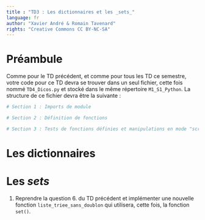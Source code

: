```yaml
---
title : "TD3 : Les dictionnaires et les _sets_"
language: fr
author: "Xavier André & Romain Tavenard"
rights: "Creative Commons CC BY-NC-SA"
---
```


# Préambule

Comme pour le TD précédent, et comme pour tous les TD ce semestre, votre code pour ce TD devra se trouver dans un seul fichier, cette fois nommé `TD4_Dicos.py` et stocké dans le même répertoire `M1_S1_Python`.
La structure de ce fichier devra être la suivante :

```python
# Section 1 : Imports de module

# Section 2 : Définition de fonctions

# Section 3 : Tests de fonctions définies et manipulations en mode "script"
```

# Les dictionnaires



# Les _sets_

1. Reprendre la question 6. du TD précédent et implémenter une nouvelle fonction `liste_triee_sans_doublon` qui utilisera, cette fois, la fonction `set()`.
